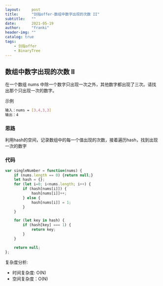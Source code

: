 ```yaml
---
layout:     post
title:      "剑指offer-数组中数字出现的次数 II"
subtitle:   ""
date:       2021-05-19
author:     "franki"
header-img: ""
catalog: true
tags:
    - 剑指offer
    - BinaryTree
---
```


## 数组中数字出现的次数 II

在一个数组 nums 中除一个数字只出现一次之外，其他数字都出现了三次。请找出那个只出现一次的数字。

示例

```bash
输入：nums = [3,4,3,3]
输出：4
```

### 思路

利用hash的空间，记录数组中的每一个值出现的次数，接着遍历hash，找到出现一次的数字

### 代码

```js
var singleNumber = function(nums) {
    if (nums.length == 0) {return null;}
    let hash = {};
    for (let i=0; i<nums.length; i++) {
        if (hash[nums[i]]) {
            hash[nums[i]]++;
        } else {
            hash[nums[i]] = 1;
        }
    }

    for (let key in hash) {
        if (hash[key] === 1) {
            return key;
        }
    }

    return null;
};
```

复杂度分析:

- 时间复杂度: O(N)
- 空间复杂度：O(N)
